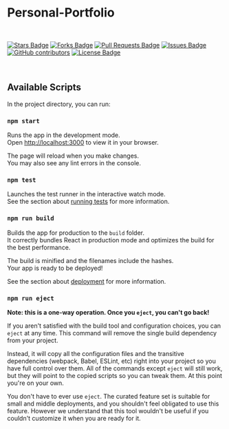 # Personal-Portfolio

<br>

<a href="https://github.com/pranavgoel29/My-Portfolio/stargazers"><img src="https://img.shields.io/github/stars/pranavgoel29/My-Portfolio" alt="Stars Badge"/></a>
<a href="https://github.com/pranavgoel29/My-Portfolio/network/members"><img src="https://img.shields.io/github/forks/pranavgoel29/My-Portfolio" alt="Forks Badge"/></a>
<a href="https://github.com/pranavgoel29/My-Portfolio/pulls"><img src="https://img.shields.io/github/issues-pr/pranavgoel29/My-Portfolio" alt="Pull Requests Badge"/></a>
<a href="https://github.com/pranavgoel29/My-Portfolio/issues"><img src="https://img.shields.io/github/issues/pranavgoel29/My-Portfolio" alt="Issues Badge"/></a>
<a href="https://github.com/pranavgoel29/My-Portfolio/graphs/contributors"><img alt="GitHub contributors" src="https://img.shields.io/github/contributors/pranavgoel29/My-Portfolio?color=2b9348"></a>
<a href="https://github.com/pranavgoel29/My-Portfolio/blob/main/LICENSE"><img src="https://img.shields.io/github/license/pranavgoel29/My-Portfolio?color=2b9348" alt="License Badge"/></a>

<br>


## Available Scripts

In the project directory, you can run:

### `npm start`

Runs the app in the development mode.\
Open [http://localhost:3000](http://localhost:3000) to view it in your browser.

The page will reload when you make changes.\
You may also see any lint errors in the console.

### `npm test`

Launches the test runner in the interactive watch mode.\
See the section about [running tests](https://facebook.github.io/create-react-app/docs/running-tests) for more information.

### `npm run build`

Builds the app for production to the `build` folder.\
It correctly bundles React in production mode and optimizes the build for the best performance.

The build is minified and the filenames include the hashes.\
Your app is ready to be deployed!

See the section about [deployment](https://facebook.github.io/create-react-app/docs/deployment) for more information.

### `npm run eject`

**Note: this is a one-way operation. Once you `eject`, you can't go back!**

If you aren't satisfied with the build tool and configuration choices, you can `eject` at any time. This command will remove the single build dependency from your project.

Instead, it will copy all the configuration files and the transitive dependencies (webpack, Babel, ESLint, etc) right into your project so you have full control over them. All of the commands except `eject` will still work, but they will point to the copied scripts so you can tweak them. At this point you're on your own.

You don't have to ever use `eject`. The curated feature set is suitable for small and middle deployments, and you shouldn't feel obligated to use this feature. However we understand that this tool wouldn't be useful if you couldn't customize it when you are ready for it.
